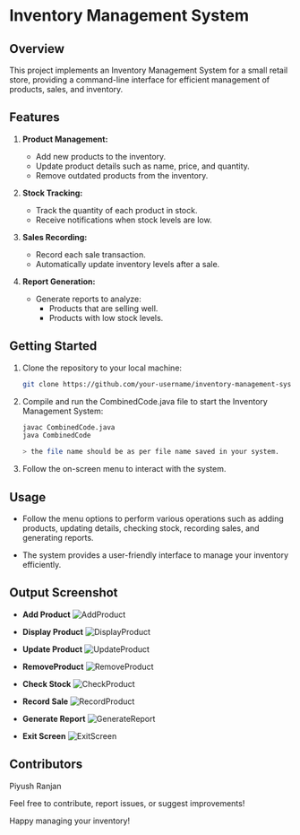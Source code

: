 # Inventory Management System

## Overview

This project implements an Inventory Management System for a small retail store, providing a command-line interface for efficient management of products, sales, and inventory.

## Features

1. **Product Management:**
   - Add new products to the inventory.
   - Update product details such as name, price, and quantity.
   - Remove outdated products from the inventory.

2. **Stock Tracking:**
   - Track the quantity of each product in stock.
   - Receive notifications when stock levels are low.

3. **Sales Recording:**
   - Record each sale transaction.
   - Automatically update inventory levels after a sale.

4. **Report Generation:**
   - Generate reports to analyze:
     - Products that are selling well.
     - Products with low stock levels.

## Getting Started

1. Clone the repository to your local machine:

   ```bash
   git clone https://github.com/your-username/inventory-management-system.git
   
2. Compile and run the CombinedCode.java file to start the Inventory Management System:

   ```bash
   javac CombinedCode.java
   java CombinedCode

   > the file name should be as per file name saved in your system.
   
3. Follow the on-screen menu to interact with the system.

## Usage
   - Follow the menu options to perform various operations such as adding products, updating details, checking stock, recording sales, and generating reports.

   - The system provides a user-friendly interface to manage your inventory efficiently.

## Output Screenshot
   - **Add Product**
   ![AddProduct](Images/01_AddProduct.png)
   
   - **Display Product**
   ![DisplayProduct](Images/02_DisplayProduct.png)
   
   - **Update Product**
   ![UpdateProduct](Images/03_UpdateProduct.png)
   
   - **RemoveProduct**
   ![RemoveProduct](Images/04_RemoveProduct.png)
   
   - **Check Stock**
   ![CheckProduct](Images/05_CheckStock.png)
   
   - **Record Sale**
   ![RecordProduct](Images/06_RecordSale.png)
   
   - **Generate Report**
   ![GenerateReport](Images/07_GenerateReport.png)
   
   - **Exit Screen**
   ![ExitScreen](Images/08_ExitScreen.png)


## Contributors

Piyush Ranjan
    
Feel free to contribute, report issues, or suggest improvements!

Happy managing your inventory!

